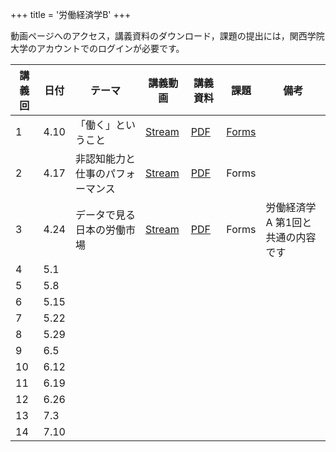 +++
title = '労働経済学B'
+++

動画ページへのアクセス，講義資料のダウンロード，課題の提出には，関西学院大学のアカウントでのログインが必要です。

|講義回|日付|テーマ|講義動画|講義資料|課題|備考|
|-|-|-|-|-|-|-|
|1|4.10|「働く」ということ| [Stream](https://kwanseio365-my.sharepoint.com/:v:/g/personal/ikj20657_nuc_kwansei_ac_jp/ETeQqnOfBz5FkxYNI9ZGpmwBz_mqws16WgGz7JzvYwQtVg?nav=eyJyZWZlcnJhbEluZm8iOnsicmVmZXJyYWxBcHAiOiJPbmVEcml2ZUZvckJ1c2luZXNzIiwicmVmZXJyYWxBcHBQbGF0Zm9ybSI6IldlYiIsInJlZmVycmFsTW9kZSI6InZpZXciLCJyZWZlcnJhbFZpZXciOiJNeUZpbGVzTGlua0NvcHkifX0&e=VkVaSb) | [PDF](https://kwanseio365-my.sharepoint.com/:b:/g/personal/ikj20657_nuc_kwansei_ac_jp/EaRozNI3hF9MhboMdig3VsIBLkcsq-xXLoWtDRHaP4uT7Q?e=JlCHPq) | [Forms](https://forms.office.com/Pages/ResponsePage.aspx?id=MATZn9TuPk6aWibNlNnIs8-fnj7YkK9MuZPkxpsrxg9URThTNFNYVE5BS0dUUEFOTkVRQUxWVDgySS4u) |
|2|4.17| 非認知能力と仕事のパフォーマンス | [Stream](https://kwanseio365-my.sharepoint.com/:v:/g/personal/ikj20657_nuc_kwansei_ac_jp/EUR6JoipvDFJrij3rpwR-6cB_kxREW5HSnv33pLf_NrWfw?nav=eyJyZWZlcnJhbEluZm8iOnsicmVmZXJyYWxBcHAiOiJPbmVEcml2ZUZvckJ1c2luZXNzIiwicmVmZXJyYWxBcHBQbGF0Zm9ybSI6IldlYiIsInJlZmVycmFsTW9kZSI6InZpZXciLCJyZWZlcnJhbFZpZXciOiJNeUZpbGVzTGlua0NvcHkifX0&e=cnnVeO) | [PDF](https://kwanseio365-my.sharepoint.com/:b:/g/personal/ikj20657_nuc_kwansei_ac_jp/EXjpgATMfFdIg9UBchirkWIBuXDtAh6FiYq6o8ZwBeLMkg?e=QA6PnW) | Forms |
|3|4.24| データで見る日本の労働市場|[Stream](https://kwanseio365-my.sharepoint.com/:v:/g/personal/ikj20657_nuc_kwansei_ac_jp/EVhmRp_lBhdPmo2BiT6IhxgBC8C0ycxK9LQWLGEajIIXsQ?e=YMgaRN) | [PDF](https://kwanseio365-my.sharepoint.com/:b:/g/personal/ikj20657_nuc_kwansei_ac_jp/EUnvEpiZjixLtbXb_1rRTR8B6rIY5-FzOpMf3HZpLvbsCw?e=m9opYT) | Forms | 労働経済学A 第1回と共通の内容です 
|4|5.1|  |  |  |
|5|5.8|  |  |  |
|6|5.15|  |  |  |
|7|5.22|  |  |  |
|8|5.29|  |  |  |
|9|6.5|  |  |  |
|10|6.12|  |  |  |
|11|6.19|  |  |  |
|12|6.26|  |  |  |
|13|7.3|  |  |  |
|14|7.10|  |  |  |
